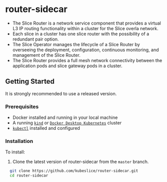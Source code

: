 # router-sidecar

* The Slice Router is a network service component that provides a virtual L3 IP routing functionality within a cluster for the Slice overla network.
* Each slice in a cluster has one slice router with the possibility of a redundant pair option. 
* The Slice Operator manages the lifecycle of a Slice Router by overseeing the deployment, configuration,  continuous monitoring, and management of the Slice Router.
* The Slice Router provides a full mesh network connectivity between the application pods and slice gateway pods in a cluster. 

## Getting Started

It is strongly recommended to use a released version.

### Prerequisites

* Docker installed and running in your local machine
* A running [`kind`](https://kind.sigs.k8s.io/) or [`Docker Desktop Kubernetes`](https://docs.docker.com/desktop/kubernetes/)
  cluster 
* [`kubectl`](https://kubernetes.io/docs/tasks/tools/) installed and configured

### Installation
To install: 

1. Clone the latest version of router-sidecar from  the `master` branch.

```bash
  git clone https://github.com/kubeslice/router-sidecar.git
  cd router-sidecar
```

